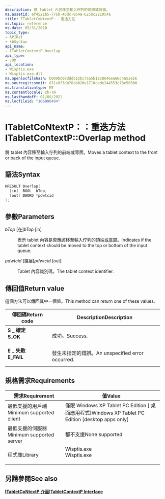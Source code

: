 ```yaml
---
description: 將 tablet 內容移至輸入佇列的前端或背面。
ms.assetid: ef4521b5-776b-46dc-864a-625bc221054a
title: ITabletCoNtextP：：重迭方法
ms.topic: reference
ms.date: 05/31/2018
topic_type:
- APIRef
- kbSyntax
api_name:
- ITabletContextP.Overlap
api_type:
- COM
api_location:
- Wisptis.exe
- Wisptis.exe.dll
ms.openlocfilehash: b009bc08dddb15bc7aa5b12c8846ea66c4a52e56
ms.sourcegitcommit: 831e8f3db78ab820e1710cede244553c70e50500
ms.translationtype: MT
ms.contentlocale: zh-TW
ms.lasthandoff: 01/08/2021
ms.locfileid: "106990404"
---
```

# <a name="itabletcontextpoverlap-method"></a><span data-ttu-id="d171c-103">ITabletCoNtextP：：重迭方法</span><span class="sxs-lookup"><span data-stu-id="d171c-103">ITabletContextP::Overlap method</span></span>

<span data-ttu-id="d171c-104">將 tablet 內容移至輸入佇列的前端或背面。</span><span class="sxs-lookup"><span data-stu-id="d171c-104">Moves a tablet context to the front or back of the input queue.</span></span>

## <a name="syntax"></a><span data-ttu-id="d171c-105">語法</span><span class="sxs-lookup"><span data-stu-id="d171c-105">Syntax</span></span>


```C++
HRESULT Overlap(
  [in]  BOOL  bTop,
  [out] DWORD *pdwtcid
);
```



## <a name="parameters"></a><span data-ttu-id="d171c-106">參數</span><span class="sxs-lookup"><span data-stu-id="d171c-106">Parameters</span></span>

<dl> <dt>

<span data-ttu-id="d171c-107">*bTop* \[在\]</span><span class="sxs-lookup"><span data-stu-id="d171c-107">*bTop* \[in\]</span></span>
</dt> <dd>

<span data-ttu-id="d171c-108">表示 tablet 內容是否應該移至輸入佇列的頂端或底部。</span><span class="sxs-lookup"><span data-stu-id="d171c-108">Indicates if the tablet context should be moved to the top or bottom of the input queue.</span></span>

</dd> <dt>

<span data-ttu-id="d171c-109">*pdwtcid* \[擴展\]</span><span class="sxs-lookup"><span data-stu-id="d171c-109">*pdwtcid* \[out\]</span></span>
</dt> <dd>

<span data-ttu-id="d171c-110">Tablet 內容識別碼。</span><span class="sxs-lookup"><span data-stu-id="d171c-110">The tablet context identifier.</span></span>

</dd> </dl>

## <a name="return-value"></a><span data-ttu-id="d171c-111">傳回值</span><span class="sxs-lookup"><span data-stu-id="d171c-111">Return value</span></span>

<span data-ttu-id="d171c-112">這個方法可以傳回其中一個值。</span><span class="sxs-lookup"><span data-stu-id="d171c-112">This method can return one of these values.</span></span>



| <span data-ttu-id="d171c-113">傳回碼</span><span class="sxs-lookup"><span data-stu-id="d171c-113">Return code</span></span>                                                                            | <span data-ttu-id="d171c-114">Description</span><span class="sxs-lookup"><span data-stu-id="d171c-114">Description</span></span>                               |
|----------------------------------------------------------------------------------------|-------------------------------------------|
| <dl> <span data-ttu-id="d171c-115"><dt>**S \_ 確定**</dt></span><span class="sxs-lookup"><span data-stu-id="d171c-115"><dt>**S\_OK**</dt></span></span> </dl>   | <span data-ttu-id="d171c-116">成功。</span><span class="sxs-lookup"><span data-stu-id="d171c-116">Success.</span></span><br/>                       |
| <dl> <span data-ttu-id="d171c-117"><dt>**E \_ 失敗**</dt></span><span class="sxs-lookup"><span data-stu-id="d171c-117"><dt>**E\_FAIL**</dt></span></span> </dl> | <span data-ttu-id="d171c-118">發生未指定的錯誤。</span><span class="sxs-lookup"><span data-stu-id="d171c-118">An unspecified error occurred.</span></span><br/> |



 

## <a name="requirements"></a><span data-ttu-id="d171c-119">規格需求</span><span class="sxs-lookup"><span data-stu-id="d171c-119">Requirements</span></span>



| <span data-ttu-id="d171c-120">需求</span><span class="sxs-lookup"><span data-stu-id="d171c-120">Requirement</span></span> | <span data-ttu-id="d171c-121">值</span><span class="sxs-lookup"><span data-stu-id="d171c-121">Value</span></span> |
|-------------------------------------|----------------------------------------------------------------------------------------|
| <span data-ttu-id="d171c-122">最低支援的用戶端</span><span class="sxs-lookup"><span data-stu-id="d171c-122">Minimum supported client</span></span><br/> | <span data-ttu-id="d171c-123">僅限 Windows XP Tablet PC Edition \[ 桌面應用程式\]</span><span class="sxs-lookup"><span data-stu-id="d171c-123">Windows XP Tablet PC Edition \[desktop apps only\]</span></span><br/>                          |
| <span data-ttu-id="d171c-124">最低支援的伺服器</span><span class="sxs-lookup"><span data-stu-id="d171c-124">Minimum supported server</span></span><br/> | <span data-ttu-id="d171c-125">都不支援</span><span class="sxs-lookup"><span data-stu-id="d171c-125">None supported</span></span><br/>                                                              |
| <span data-ttu-id="d171c-126">程式庫</span><span class="sxs-lookup"><span data-stu-id="d171c-126">Library</span></span><br/>                  | <dl> <span data-ttu-id="d171c-127"><dt>Wisptis.exe</dt></span><span class="sxs-lookup"><span data-stu-id="d171c-127"><dt>Wisptis.exe</dt></span></span> </dl> |



## <a name="see-also"></a><span data-ttu-id="d171c-128">另請參閱</span><span class="sxs-lookup"><span data-stu-id="d171c-128">See also</span></span>

<dl> <dt>

[<span data-ttu-id="d171c-129">**ITabletCoNtextP 介面**</span><span class="sxs-lookup"><span data-stu-id="d171c-129">**ITabletContextP Interface**</span></span>](itabletcontextp.md)
</dt> </dl>

 

 




